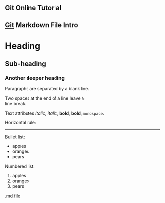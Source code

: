 Git Online Tutorial
-------------------
[Git](http://www.liaoxuefeng.com/wiki/0013739516305929606dd18361248578c67b8067c8c017b000)
Markdown File Intro
-------------------

Heading
=======
Sub-heading
-----------
### Another deeper heading
 
Paragraphs are separated
by a blank line.

Two spaces at the end of a line leave a  
line break.

Text attributes _italic_, *italic*, __bold__, **bold**, `monospace`.

Horizontal rule:

---

Bullet list:

  * apples
  * oranges
  * pears

Numbered list:

  1. apples
  2. oranges
  3. pears

[.md file](https://en.wikipedia.org/wiki/Markdown)
